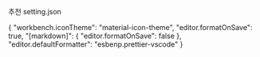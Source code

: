 추천 setting.json

{
  "workbench.iconTheme": "material-icon-theme",
  "editor.formatOnSave": true,
  "[markdown]": {
    "editor.formatOnSave": false
  },
  "editor.defaultFormatter": "esbenp.prettier-vscode"
}
